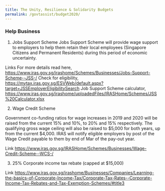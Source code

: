 ```yaml
---
title: The Unity, Resilience & Solidarity Budgets 
permalink: /govtassist/budget2020/
---
```


### **Help Business**

1. Jobs Support Scheme 
Jobs Support Scheme will provide wage support to employers to help them retain their local employees (Singapore Citizens and Permanent Residents) during this period of economic uncertainty.

Links
For more details read here, https://www.iras.gov.sg/irashome/Schemes/Businesses/Jobs-Support-Scheme--JSS-/
Check for eligibility, https://mytax.iras.gov.sg/ESVWeb/default.aspx?target=JSSEmployerEligibilitySearch
Job Support Scheme calculator, https://www.iras.gov.sg/irashome/uploadedFiles/IRASHome/Schemes/JSS%20Calculator.xlsx

2.	Wage Credit Scheme 

Government co-funding ratios for wage increases in 2019 and 2020 will be raised from the current 15% and 10%, to 20% and 15% respectively. The qualifying gross wage ceiling will also be raised to $5,000 for both years, up from the current $4,000. IRAS will notify eligible employers by post of the Wage Credit payable to them by end of Mar of the pay-out year.


Link
https://www.iras.gov.sg/IRASHome/Schemes/Businesses/Wage-Credit-Scheme--WCS-/


3.	25% Corporate income tax rebate (capped at $15,000)

Link
https://www.iras.gov.sg/irashome/Businesses/Companies/Learning-the-basics-of-Corporate-Income-Tax/Corporate-Tax-Rates--Corporate-Income-Tax-Rebates-and-Tax-Exemption-Schemes/#title3
